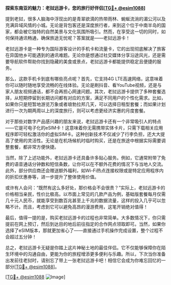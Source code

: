 **探索东南亚的魅力：老挝远游卡，您的旅行好伴侣[[TG💪+ @esim1088](https://t.me/s/esim1088)]**

提到老挝，很多人脑海中浮现出的是青翠欲滴的热带雨林、蜿蜒流淌的湄公河以及充满异域风情的小城。无论是背包客还是深度旅行者，来到这个位于中南半岛的国家，都会被它独特的自然美景与文化氛围所吸引。然而，在享受这一切的同时，如何保持通讯畅通，确保旅途无忧呢？答案就是——老挝远游卡！

老挝远游卡是一种专为国际游客设计的手机卡和流量卡，它的出现彻底解决了旅客在异国他乡可能遇到的通讯难题。无论你是想通过社交媒体分享沿途风光，还是需要导航软件帮助你找到隐藏的美食或景点，老挝远游卡都能提供稳定且便捷的服务。

那么，这款手机卡到底有哪些亮点呢？首先，它支持4G LTE高速网络，这意味着你可以随时随地享受流畅的在线体验。无论是刷抖音、看YouTube视频，还是与家人朋友视频通话，都不会再担心网速问题。其次，老挝远游卡提供了多种套餐选择，从短期停留到长期访问都有对应的方案，满足不同用户的个性化需求。比如，如果你只是短暂地游览万象或者琅勃拉邦几天，可以选择日租型套餐；而如果计划进行一次为期两周以上的深度旅行，则可以考虑更经济实惠的月度套餐。

对于那些对数字产品感兴趣的朋友来说，老挝远游卡还有一个非常吸引人的特点——它是可电子化的eSIM卡！这意味着你无需携带实体卡片，只需下载相关应用程序即可轻松激活你的虚拟SIM卡。这种创新技术不仅减少了行李负担，还大大提高了使用的灵活性。无论是在机场候机时临时购买，还是在旅途中根据实际需要调整套餐，都非常方便快捷。

当然，除了上述功能外，老挝远游卡还具备许多贴心服务。例如，它通常附带了免费的语音通话分钟数和短信条数，让你可以在不额外花费的情况下与当地人交流。此外，部分供应商还会赠送额外福利，如Wi-Fi热点连接权限或是特定应用程序内的折扣优惠券等，进一步提升了整体使用价值。

或许有人会问：“既然有这么多好处，那价格会不会很贵？”实际上，老挝远游卡的价格相当亲民，性价比极高。以市面上常见的几款产品为例，基础版套餐每月仅需几十元人民币，就能享受到数百兆甚至上千兆的数据流量，这样的投入几乎可以忽略不计。而且，考虑到它可以避免高昂的漫游费用，这笔开销绝对值得！

最后，值得一提的是，购买老挝远游卡的过程也非常简单。大多数情况下，你只需提前在网上预订，然后到达目的地后前往指定的合作网点领取即可。当然，如果你选择了eSIM版本，那就更加省心了——直接通过手机操作完成设置，整个过程不会超过五分钟！

总之，老挝远游卡无疑是你踏上这片神秘土地的最佳伴侣。它不仅能够保障你在陌生环境中的沟通自由，更能为你的旅程增添更多便利与乐趣。所以，下次当你准备出发前往老挝时，请别忘了带上一张老挝远游卡吧！相信它会成为你难忘回忆的一部分[[TG💪+ @esim1088](https://t.me/s/esim1088)]。

[[TG💪+ @esim1088](https://t.me/s/esim1088) ![Image](https://i.postimg.cc/4NQfJmqS/Snipaste-2025-05-13-00-14-12.png)]